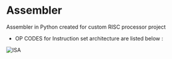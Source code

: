 # Assembler
Assembler in Python created for custom RISC processor project

* OP CODES for Instruction set architecture are listed below :

![ISA](https://user-images.githubusercontent.com/90161454/155964449-353575a1-551b-47a8-a125-82308737fa9e.png)
